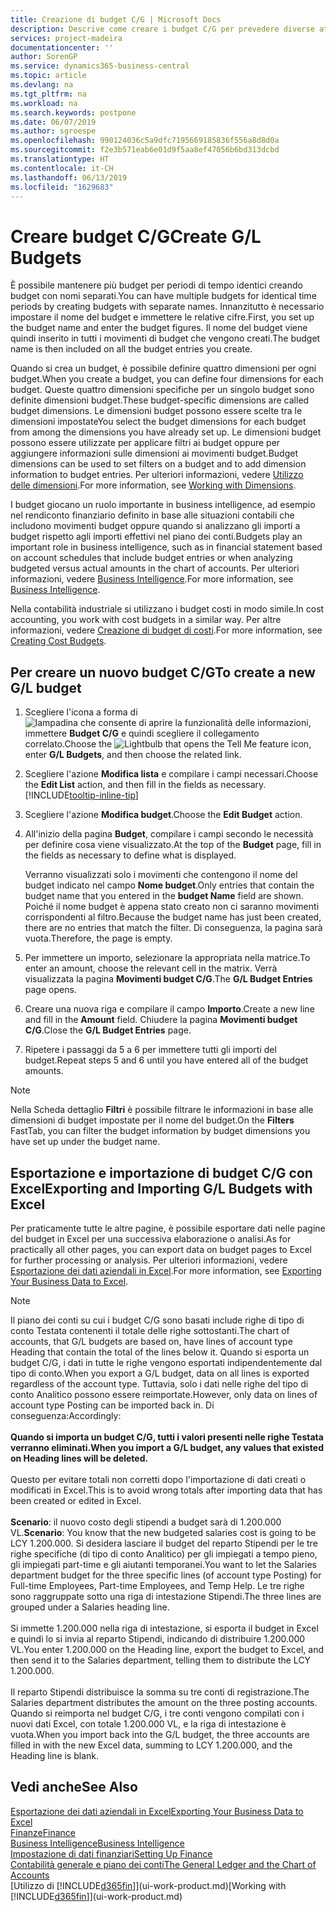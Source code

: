 ```yaml
---
title: Creazione di budget C/G | Microsoft Docs
description: Descrive come creare i budget C/G per prevedere diverse attività finanziarie e assegnare le dimensioni per scopi di business intelligence.
services: project-madeira
documentationcenter: ''
author: SorenGP
ms.service: dynamics365-business-central
ms.topic: article
ms.devlang: na
ms.tgt_pltfrm: na
ms.workload: na
ms.search.keywords: postpone
ms.date: 06/07/2019
ms.author: sgroespe
ms.openlocfilehash: 990124036c5a9dfc7195669185836f556a8d8d0a
ms.sourcegitcommit: f2e3b571eab6e01d9f5aa8ef47056b6bd313dcbd
ms.translationtype: HT
ms.contentlocale: it-CH
ms.lasthandoff: 06/13/2019
ms.locfileid: "1629683"
---
```

# <a name="create-gl-budgets"></a><span data-ttu-id="33614-103">Creare budget C/G</span><span class="sxs-lookup"><span data-stu-id="33614-103">Create G/L Budgets</span></span>
<span data-ttu-id="33614-104">È possibile mantenere più budget per periodi di tempo identici creando budget con nomi separati.</span><span class="sxs-lookup"><span data-stu-id="33614-104">You can have multiple budgets for identical time periods by creating budgets with separate names.</span></span> <span data-ttu-id="33614-105">Innanzitutto è necessario impostare il nome del budget e immettere le relative cifre.</span><span class="sxs-lookup"><span data-stu-id="33614-105">First, you set up the budget name and enter the budget figures.</span></span> <span data-ttu-id="33614-106">Il nome del budget viene quindi inserito in tutti i movimenti di budget che vengono creati.</span><span class="sxs-lookup"><span data-stu-id="33614-106">The budget name is then included on all the budget entries you create.</span></span>  

<span data-ttu-id="33614-107">Quando si crea un budget, è possibile definire quattro dimensioni per ogni budget.</span><span class="sxs-lookup"><span data-stu-id="33614-107">When you create a budget, you can define four dimensions for each budget.</span></span> <span data-ttu-id="33614-108">Queste quattro dimensioni specifiche per un singolo budget sono definite dimensioni budget.</span><span class="sxs-lookup"><span data-stu-id="33614-108">These budget-specific dimensions are called budget dimensions.</span></span> <span data-ttu-id="33614-109">Le dimensioni budget possono essere scelte tra le dimensioni impostate</span><span class="sxs-lookup"><span data-stu-id="33614-109">You select the budget dimensions for each budget from among the dimensions you have already set up.</span></span> <span data-ttu-id="33614-110">Le dimensioni budget possono essere utilizzate per applicare filtri ai budget oppure per aggiungere informazioni sulle dimensioni ai movimenti budget.</span><span class="sxs-lookup"><span data-stu-id="33614-110">Budget dimensions can be used to set filters on a budget and to add dimension information to budget entries.</span></span> <span data-ttu-id="33614-111">Per ulteriori informazioni, vedere [Utilizzo delle dimensioni](finance-dimensions.md).</span><span class="sxs-lookup"><span data-stu-id="33614-111">For more information, see [Working with Dimensions](finance-dimensions.md).</span></span>

<span data-ttu-id="33614-112">I budget giocano un ruolo importante in business intelligence, ad esempio nel rendiconto finanziario definito in base alle situazioni contabili che includono movimenti budget oppure quando si analizzano gli importi a budget rispetto agli importi effettivi nel piano dei conti.</span><span class="sxs-lookup"><span data-stu-id="33614-112">Budgets play an important role in business intelligence, such as in financial statement based on account schedules that include budget entries or when analyzing budgeted versus actual amounts in the chart of accounts.</span></span> <span data-ttu-id="33614-113">Per ulteriori informazioni, vedere [Business Intelligence](bi.md).</span><span class="sxs-lookup"><span data-stu-id="33614-113">For more information, see [Business Intelligence](bi.md).</span></span>

<span data-ttu-id="33614-114">Nella contabilità industriale si utilizzano i budget costi in modo simile.</span><span class="sxs-lookup"><span data-stu-id="33614-114">In cost accounting, you work with cost budgets in a similar way.</span></span> <span data-ttu-id="33614-115">Per altre informazioni, vedere [Creazione di budget di costi](finance-create-cost-budgets.md).</span><span class="sxs-lookup"><span data-stu-id="33614-115">For more information, see [Creating Cost Budgets](finance-create-cost-budgets.md).</span></span>    

## <a name="to-create-a-new-gl-budget"></a><span data-ttu-id="33614-116">Per creare un nuovo budget C/G</span><span class="sxs-lookup"><span data-stu-id="33614-116">To create a new G/L budget</span></span>  
1. <span data-ttu-id="33614-117">Scegliere l'icona a forma di ![lampadina che consente di aprire la funzionalità delle informazioni](media/ui-search/search_small.png "Informazioni sull'operazione che si desidera eseguire"), immettere **Budget C/G** e quindi scegliere il collegamento correlato.</span><span class="sxs-lookup"><span data-stu-id="33614-117">Choose the ![Lightbulb that opens the Tell Me feature](media/ui-search/search_small.png "Tell me what you want to do") icon, enter **G/L Budgets**, and then choose the related link.</span></span>  
2. <span data-ttu-id="33614-118">Scegliere l'azione **Modifica lista** e compilare i campi necessari.</span><span class="sxs-lookup"><span data-stu-id="33614-118">Choose the **Edit List** action, and then fill in the fields as necessary.</span></span> [!INCLUDE[tooltip-inline-tip](includes/tooltip-inline-tip_md.md)]  
3. <span data-ttu-id="33614-119">Scegliere l'azione **Modifica budget**.</span><span class="sxs-lookup"><span data-stu-id="33614-119">Choose the **Edit Budget** action.</span></span>
4. <span data-ttu-id="33614-120">All'inizio della pagina **Budget**, compilare i campi secondo le necessità per definire cosa viene visualizzato.</span><span class="sxs-lookup"><span data-stu-id="33614-120">At the top of the **Budget** page, fill in the fields as necessary to define what is displayed.</span></span>  

    <span data-ttu-id="33614-121">Verranno visualizzati solo i movimenti che contengono il nome del budget indicato nel campo **Nome budget**.</span><span class="sxs-lookup"><span data-stu-id="33614-121">Only entries that contain the budget name that you entered in the **budget Name** field are shown.</span></span> <span data-ttu-id="33614-122">Poiché il nome budget è appena stato creato non ci saranno movimenti corrispondenti al filtro.</span><span class="sxs-lookup"><span data-stu-id="33614-122">Because the budget name has just been created, there are no entries that match the filter.</span></span> <span data-ttu-id="33614-123">Di conseguenza, la pagina sarà vuota.</span><span class="sxs-lookup"><span data-stu-id="33614-123">Therefore, the page is empty.</span></span>  
5. <span data-ttu-id="33614-124">Per immettere un importo, selezionare la appropriata nella matrice.</span><span class="sxs-lookup"><span data-stu-id="33614-124">To enter an amount, choose the relevant cell in the matrix.</span></span> <span data-ttu-id="33614-125">Verrà visualizzata la pagina **Movimenti budget C/G**.</span><span class="sxs-lookup"><span data-stu-id="33614-125">The **G/L Budget Entries** page opens.</span></span>  
6. <span data-ttu-id="33614-126">Creare una nuova riga e compilare il campo **Importo**.</span><span class="sxs-lookup"><span data-stu-id="33614-126">Create a new line and fill in the **Amount** field.</span></span> <span data-ttu-id="33614-127">Chiudere la pagina **Movimenti budget C/G**.</span><span class="sxs-lookup"><span data-stu-id="33614-127">Close the **G/L Budget Entries** page.</span></span>  
7. <span data-ttu-id="33614-128">Ripetere i passaggi da 5 a 6 per immettere tutti gli importi del budget.</span><span class="sxs-lookup"><span data-stu-id="33614-128">Repeat steps 5 and 6 until you have entered all of the budget amounts.</span></span>  

> [!NOTE]  
>  <span data-ttu-id="33614-129">Nella Scheda dettaglio **Filtri** è possibile filtrare le informazioni in base alle dimensioni di budget impostate per il nome del budget.</span><span class="sxs-lookup"><span data-stu-id="33614-129">On the **Filters** FastTab, you can filter the budget information by budget dimensions you have set up under the budget name.</span></span>

## <a name="exporting-and-importing-gl-budgets-with-excel"></a><span data-ttu-id="33614-130">Esportazione e importazione di budget C/G con Excel</span><span class="sxs-lookup"><span data-stu-id="33614-130">Exporting and Importing G/L Budgets with Excel</span></span>
<span data-ttu-id="33614-131">Per praticamente tutte le altre pagine, è possibile esportare dati nelle pagine del budget in Excel per una successiva elaborazione o analisi.</span><span class="sxs-lookup"><span data-stu-id="33614-131">As for practically all other pages, you can export data on budget pages to Excel for further processing or analysis.</span></span> <span data-ttu-id="33614-132">Per ulteriori informazioni, vedere [Esportazione dei dati aziendali in Excel](about-export-data.md).</span><span class="sxs-lookup"><span data-stu-id="33614-132">For more information, see [Exporting Your Business Data to Excel](about-export-data.md).</span></span>

> [!NOTE]
> <span data-ttu-id="33614-133">Il piano dei conti su cui i budget C/G sono basati include righe di tipo di conto Testata contenenti il totale delle righe sottostanti.</span><span class="sxs-lookup"><span data-stu-id="33614-133">The chart of accounts, that G/L budgets are based on, have lines of account type Heading that contain the total of the lines below it.</span></span> <span data-ttu-id="33614-134">Quando si esporta un budget C/G, i dati in tutte le righe vengono esportati indipendentemente dal tipo di conto.</span><span class="sxs-lookup"><span data-stu-id="33614-134">When you export a G/L budget, data on all lines is exported regardless of the account type.</span></span> <span data-ttu-id="33614-135">Tuttavia, solo i dati nelle righe del tipo di conto Analitico possono essere reimportate.</span><span class="sxs-lookup"><span data-stu-id="33614-135">However, only data on lines of account type Posting can be imported back in.</span></span> <span data-ttu-id="33614-136">Di conseguenza:</span><span class="sxs-lookup"><span data-stu-id="33614-136">Accordingly:</span></span> <br /><br /> <span data-ttu-id="33614-137">**Quando si importa un budget C/G, tutti i valori presenti nelle righe Testata verranno eliminati.**</span><span class="sxs-lookup"><span data-stu-id="33614-137">**When you import a G/L budget, any values that existed on Heading lines will be deleted.**</span></span> <br /><br /> <span data-ttu-id="33614-138">Questo per evitare totali non corretti dopo l'importazione di dati creati o modificati in Excel.</span><span class="sxs-lookup"><span data-stu-id="33614-138">This is to avoid wrong totals after importing data that has been created or edited in Excel.</span></span><br /><br /> <span data-ttu-id="33614-139">**Scenario**: il nuovo costo degli stipendi a budget sarà di 1.200.000 VL.</span><span class="sxs-lookup"><span data-stu-id="33614-139">**Scenario**: You know that the new budgeted salaries cost is going to be LCY 1.200.000.</span></span> <span data-ttu-id="33614-140">Si desidera lasciare il budget del reparto Stipendi per le tre righe specifiche (di tipo di conto Analitico) per gli impiegati a tempo pieno, gli impiegati part-time e gli aiutanti temporanei.</span><span class="sxs-lookup"><span data-stu-id="33614-140">You want to let the Salaries department budget for the three specific lines (of account type Posting) for Full-time Employees, Part-time Employees, and Temp Help.</span></span> <span data-ttu-id="33614-141">Le tre righe sono raggruppate sotto una riga di intestazione Stipendi.</span><span class="sxs-lookup"><span data-stu-id="33614-141">The three lines are grouped under a Salaries heading line.</span></span><br /><br /><span data-ttu-id="33614-142">Si immette 1.200.000 nella riga di intestazione, si esporta il budget in Excel e quindi lo si invia al reparto Stipendi, indicando di distribuire 1.200.000 VL.</span><span class="sxs-lookup"><span data-stu-id="33614-142">You enter 1.200.000 on the Heading line, export the budget to Excel, and then send it to the Salaries department, telling them to distribute the LCY 1.200.000.</span></span><br /><br /> <span data-ttu-id="33614-143">Il reparto Stipendi distribuisce la somma su tre conti di registrazione.</span><span class="sxs-lookup"><span data-stu-id="33614-143">The Salaries department distributes the amount on the three posting accounts.</span></span> <span data-ttu-id="33614-144">Quando si reimporta nel budget C/G, i tre conti vengono compilati con i nuovi dati Excel, con totale 1.200.000 VL, e la riga di intestazione è vuota.</span><span class="sxs-lookup"><span data-stu-id="33614-144">When you import back into the G/L budget, the three accounts are filled in with the new Excel data, summing to LCY 1.200.000, and the Heading line is blank.</span></span>

## <a name="see-also"></a><span data-ttu-id="33614-145">Vedi anche</span><span class="sxs-lookup"><span data-stu-id="33614-145">See Also</span></span>
[<span data-ttu-id="33614-146">Esportazione dei dati aziendali in Excel</span><span class="sxs-lookup"><span data-stu-id="33614-146">Exporting Your Business Data to Excel</span></span>](about-export-data.md)  
[<span data-ttu-id="33614-147">Finanze</span><span class="sxs-lookup"><span data-stu-id="33614-147">Finance</span></span>](finance.md)  
[<span data-ttu-id="33614-148">Business Intelligence</span><span class="sxs-lookup"><span data-stu-id="33614-148">Business Intelligence</span></span>](bi.md)  
[<span data-ttu-id="33614-149">Impostazione di dati finanziari</span><span class="sxs-lookup"><span data-stu-id="33614-149">Setting Up Finance</span></span>](finance-setup-finance.md)  
[<span data-ttu-id="33614-150">Contabilità generale e piano dei conti</span><span class="sxs-lookup"><span data-stu-id="33614-150">The General Ledger and the Chart of Accounts</span></span>](finance-general-ledger.md)  
<span data-ttu-id="33614-151">[Utilizzo di [!INCLUDE[d365fin](includes/d365fin_md.md)]](ui-work-product.md)</span><span class="sxs-lookup"><span data-stu-id="33614-151">[Working with [!INCLUDE[d365fin](includes/d365fin_md.md)]](ui-work-product.md)</span></span>  
